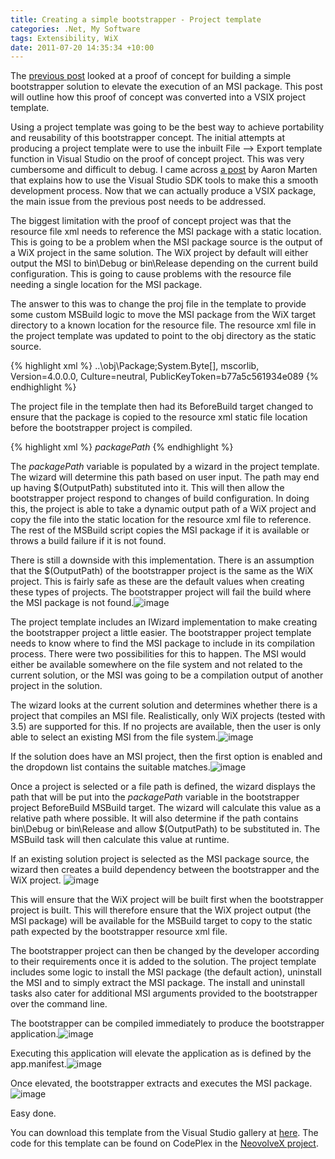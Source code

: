 ```yaml
---
title: Creating a simple bootstrapper - Project template
categories: .Net, My Software
tags: Extensibility, WiX
date: 2011-07-20 14:35:34 +10:00
---
```


The [previous post][0] looked at a proof of concept for building a simple bootstrapper solution to elevate the execution of an MSI package. This post will outline how this proof of concept was converted into a VSIX project template.

Using a project template was going to be the best way to achieve portability and reusability of this bootstrapper concept. The initial attempts at producing a project template were to use the inbuilt File –&gt; Export template function in Visual Studio on the proof of concept project. This was very cumbersome and difficult to debug. I came across [a post][1] by Aaron Marten that explains how to use the Visual Studio SDK tools to make this a smooth development process. Now that we can actually produce a VSIX package, the main issue from the previous post needs to be addressed. 

<!--more-->

The biggest limitation with the proof of concept project was that the resource file xml needs to reference the MSI package with a static location. This is going to be a problem when the MSI package source is the output of a WiX project in the same solution. The WiX project by default will either output the MSI to bin\Debug or bin\Release depending on the current build configuration. This is going to cause problems with the resource file needing a single location for the MSI package.

The answer to this was to change the proj file in the template to provide some custom MSBuild logic to move the MSI package from the WiX target directory to a known location for the resource file. The resource xml file in the project template was updated to point to the obj directory as the static source.

{% highlight xml %}
<data name="Package" type="System.Resources.ResXFileRef, System.Windows.Forms">
    <value>..\obj\Package;System.Byte[], mscorlib, Version=4.0.0.0, Culture=neutral, PublicKeyToken=b77a5c561934e089</value>
</data>
{% endhighlight %}

The project file in the template then had its BeforeBuild target changed to ensure that the package is copied to the resource xml static file location before the bootstrapper project is compiled.

{% highlight xml %}
<Target Name="BeforeBuild">
    <PropertyGroup>
    <PackagePath>$packagePath$</PackagePath>
    </PropertyGroup>
    <ItemGroup>
    <PackageSourceFiles Include="$(PackagePath)" />
    </ItemGroup>
    <ConvertToAbsolutePath Paths="@(PackageSourceFiles)">
    <Output TaskParameter="AbsolutePaths" ItemName="AbsoluteFiles" />
    </ConvertToAbsolutePath>
    <ItemGroup>
    <PackageDestinationFiles Include="$(ProjectDir)$(BaseIntermediateOutputPath)Package" />
    </ItemGroup>
    <Message Condition="Exists(@(AbsoluteFiles))" Text="Found package at path '@(AbsoluteFiles)'" />
    <Error Condition="Exists(@(AbsoluteFiles)) == false" Text="The package at path '@(AbsoluteFiles)' was not found" />
    <Copy SourceFiles="@(AbsoluteFiles)" DestinationFiles="@(PackageDestinationFiles)" OverwriteReadOnlyFiles="true" Condition="Exists($(PackagePath))" />
</Target>
{% endhighlight %}

The $packagePath$ variable is populated by a wizard in the project template. The wizard will determine this path based on user input. The path may end up having $(OutputPath) substituted into it. This will then allow the bootstrapper project respond to changes of build configuration. In doing this, the project is able to take a dynamic output path of a WiX project and copy the file into the static location for the resource xml file to reference. The rest of the MSBuild script copies the MSI package if it is available or throws a build failure if it is not found. 

There is still a downside with this implementation. There is an assumption that the $(OutputPath) of the bootstrapper project is the same as the WiX project. This is fairly safe as these are the default values when creating these types of projects. The bootstrapper project will fail the build where the MSI package is not found.![image][2]

The project template includes an IWizard implementation to make creating the bootstrapper project a little easier. The bootstrapper project template needs to know where to find the MSI package to include in its compilation process. There were two possibilities for this to happen. The MSI would either be available somewhere on the file system and not related to the current solution, or the MSI was going to be a compilation output of another project in the solution.

The wizard looks at the current solution and determines whether there is a project that compiles an MSI file. Realistically, only WiX projects (tested with 3.5) are supported for this. If no projects are available, then the user is only able to select an existing MSI from the file system.![image][3]

If the solution does have an MSI project, then the first option is enabled and the dropdown list contains the suitable matches.![image][4]

Once a project is selected or a file path is defined, the wizard displays the path that will be put into the $packagePath$ variable in the bootstrapper project BeforeBuild MSBuild target. The wizard will calculate this value as a relative path where possible. It will also determine if the path contains bin\Debug or bin\Release and allow $(OutputPath) to be substituted in. The MSBuild task will then calculate this value at runtime.

If an existing solution project is selected as the MSI package source, the wizard then creates a build dependency between the bootstrapper and the WiX project. ![image][5]

This will ensure that the WiX project will be built first when the bootstrapper project is built. This will therefore ensure that the WiX project output (the MSI package) will be available for the MSBuild target to copy to the static path expected by the bootstrapper resource xml file.

The bootstrapper project can then be changed by the developer according to their requirements once it is added to the solution. The project template includes some logic to install the MSI package (the default action), uninstall the MSI and to simply extract the MSI package. The install and uninstall tasks also cater for additional MSI arguments provided to the bootstrapper over the command line.

The bootstrapper can be compiled immediately to produce the bootstrapper application.![image][6]

Executing this application will elevate the application as is defined by the app.manifest.![image][7]

Once elevated, the bootstrapper extracts and executes the MSI package.![image][8]

Easy done. 

You can download this template from the Visual Studio gallery at [here][9]. The code for this template can be found on CodePlex in the [NeovolveX project][10].

[0]: /2011/07/19/creating-a-simple-bootstrapper-proof-of-concept/
[1]: http://blogs.msdn.com/b/visualstudio/archive/2010/03/04/creating-and-sharing-project-item-templates.aspx
[2]: /files/image_124.png
[3]: /files/image_125.png
[4]: /files/image_126.png
[5]: /files/image_127.png
[6]: /files/image_128.png
[7]: /files/image_129.png
[8]: /files/image_130.png
[9]: http://visualstudiogallery.msdn.microsoft.com/01e9dab4-73de-4126-91c0-2a207c52b9cd
[10]: http://neovolvex.codeplex.com
